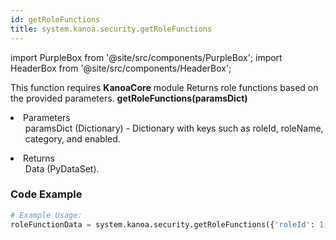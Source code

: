 ```yaml
---
id: getRoleFunctions
title: system.kanoa.security.getRoleFunctions
---
```


import PurpleBox from '@site/src/components/PurpleBox';
import HeaderBox from '@site/src/components/HeaderBox';

<PurpleBox>This function requires <b>KanoaCore</b> module</PurpleBox>
<HeaderBox header="Description">Returns role functions based on the provided parameters.</HeaderBox>
<HeaderBox header="Syntax">
    <b>getRoleFunctions(paramsDict)</b>
    <li>Parameters <br />
        <ul>paramsDict (Dictionary) - Dictionary with keys such as roleId, roleName, category, and enabled.</ul>
    </li>
    <li>Returns <br />
        <ul>Data (PyDataSet).</ul>
    </li>
</HeaderBox>

### Code Example

```python
# Example Usage:
roleFunctionData = system.kanoa.security.getRoleFunctions({'roleId': 1, 'roleName': 'Operator', 'category': 'Ops', 'enabled': True})

